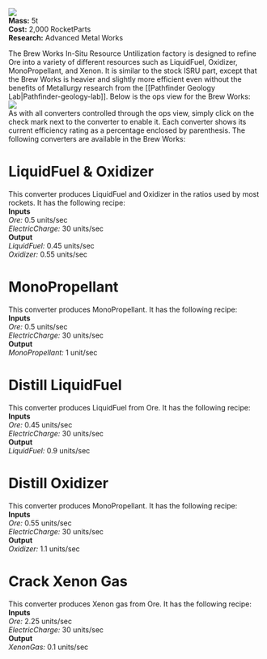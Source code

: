 ![](https://github.com/Angel-125/Pathfinder/wiki/BrewWorks.jpg)  
**Mass:** 5t  
**Cost:** 2,000 RocketParts  
**Research:** Advanced Metal Works

The Brew Works In-Situ Resource Untilization factory is designed to refine Ore into a variety of different resources such as LiquidFuel, Oxidizer, MonoPropellant, and Xenon. It is similar to the stock ISRU part, except that the Brew Works is heavier and slightly more efficient even without the benefits of Metallurgy research from the [[Pathfinder Geology Lab|Pathfinder-geology-lab]]. Below is the ops view for the Brew Works:  
![](https://github.com/Angel-125/Pathfinder/wiki/BrewWorksOpsView.jpg)  
As with all converters controlled through the ops view, simply click on the check mark next to the converter to enable it. Each converter shows its current efficiency rating as a percentage enclosed by parenthesis. The following converters are available in the Brew Works:
# LiquidFuel & Oxidizer  
This converter produces LiquidFuel and Oxidizer in the ratios used by most rockets. It has the following recipe:  
**Inputs**  
_Ore:_ 0.5 units/sec  
_ElectricCharge:_ 30 units/sec  
**Output**  
_LiquidFuel:_ 0.45 units/sec  
_Oxidizer:_ 0.55 units/sec  
# MonoPropellant  
This converter produces MonoPropellant. It has the following recipe:  
**Inputs**  
_Ore:_ 0.5 units/sec  
_ElectricCharge:_ 30 units/sec  
**Output**  
_MonoPropellant:_ 1 unit/sec  
# Distill LiquidFuel  
This converter produces LiquidFuel from Ore. It has the following recipe:  
**Inputs**  
_Ore:_ 0.45 units/sec  
_ElectricCharge:_ 30 units/sec  
**Output**  
_LiquidFuel:_ 0.9 units/sec  
# Distill Oxidizer  
This converter produces MonoPropellant. It has the following recipe:  
**Inputs**  
_Ore:_ 0.55 units/sec  
_ElectricCharge:_ 30 units/sec  
**Output**  
_Oxidizer:_ 1.1 units/sec  
# Crack Xenon Gas  
This converter produces Xenon gas from Ore. It has the following recipe:  
**Inputs**  
_Ore:_ 2.25 units/sec  
_ElectricCharge:_ 30 units/sec  
**Output**  
_XenonGas:_ 0.1 units/sec  
